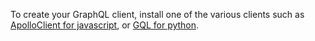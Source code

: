 To create your GraphQL client, install one of the various clients such as [ApolloClient for javascript](https://www.apollographql.com/docs/react), or [GQL for python](https://github.com/graphql-python/gql).
